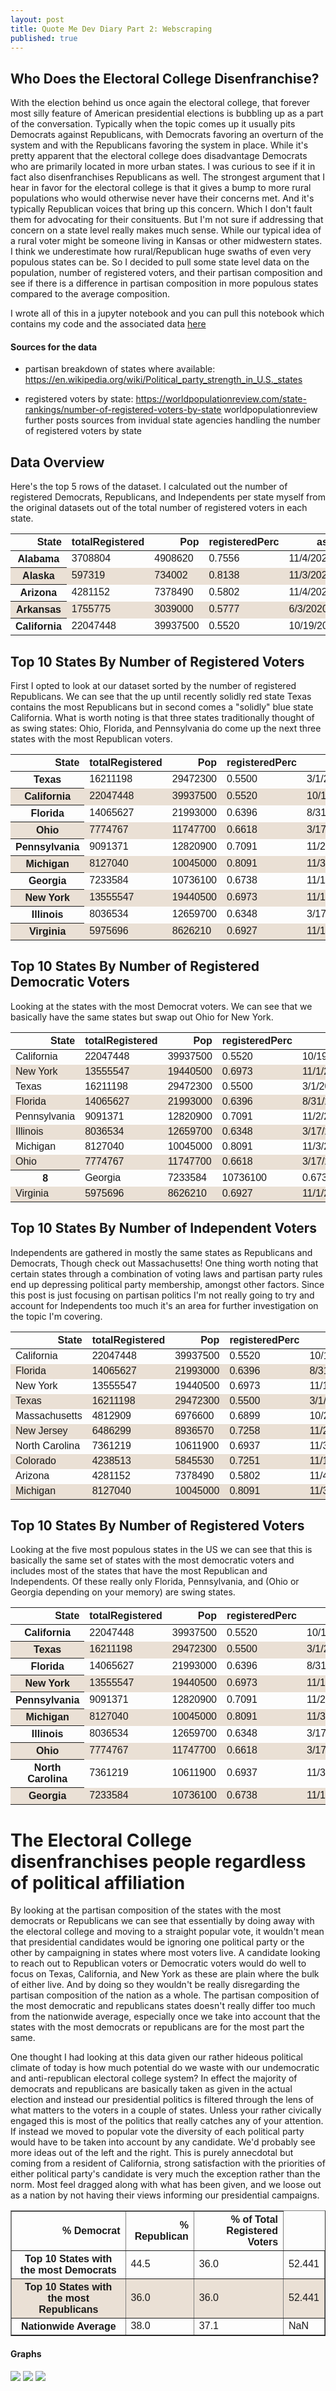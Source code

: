 ```yaml
---
layout: post
title: Quote Me Dev Diary Part 2: Webscraping
published: true
---
```

## Who Does the Electoral College Disenfranchise?

With the election behind us once again the electoral college, that forever most silly feature of American presidential elections is bubbling up as a part of the conversation. Typically when the topic comes up it usually pits Democrats against Republicans, with Democrats favoring an overturn of the system and with the Republicans favoring the system in place. While it's pretty apparent that the electoral college does disadvantage Democrats who are primarily located in more urban states. I was curious to see if it in fact also disenfranchises Republicans as well. The strongest argument that I hear in favor for the electoral college is that it gives a bump to more rural populations who would otherwise never have their concerns met. And it's typically Republican voices that bring up this concern. Which I don't fault them for advocating for their consituents. But I'm not sure if addressing that concern on a state level really makes much sense. While our typical idea of a rural voter might be someone living in Kansas or other midwestern states. I think we underestimate how rural/Republican huge swaths of even very populous states can be. So I decided to pull some state level data on the population, number of registered voters, and their partisan composition and see if there is a difference in partisan composition in more populous states compared to the average composition. 

I wrote all of this in a jupyter notebook and you can pull this notebook which contains my code and the associated data [here](https://github.com/coreyclip/coreyclip.github.io/tree/master/jupyternotebooks)

#### Sources for the data 
* partisan breakdown of states where available: 
https://en.wikipedia.org/wiki/Political_party_strength_in_U.S._states

* registered voters by state: 
https://worldpopulationreview.com/state-rankings/number-of-registered-voters-by-state
worldpopulationreview further posts sources from invidual state agencies handling the number of registered voters by state

## Data Overview

Here's the top 5 rows of the dataset. I calculated out the number of registered Democrats, Republicans, and Independents per state myself from the original datasets out of the total number of registered voters in each state. 

<div>
<style scoped>
table {
  font-family: arial, sans-serif;
  border-collapse: collapse;
  width: 100%;
}

td, th {
  border: 1px solid #11001C;
  text-align: left;
  padding: 8px;
}

tr:nth-child(even) {
  background-color: #eae0d5;
}
</style>
<table>
  <thead>
    <tr style="text-align: right;">
      <th>State</th>
      <th>totalRegistered</th>
      <th>Pop</th>
      <th>registeredPerc</th>
      <th>asOf</th>
      <th>DemPercentage</th>
      <th>RepubPercentage</th>
      <th>IndPercentage</th>
      <th>Democrats</th>
      <th>Republicans</th>
      <th>Independents</th>
    </tr>
  </thead>
  <tbody>
    <tr>
      <th>Alabama</th>
      <td>3708804</td>
      <td>4908620</td>
      <td>0.7556</td>
      <td>11/4/2020</td>
      <td>0.35</td>
      <td>0.52</td>
      <td>0.13</td>
      <td>1298081.0</td>
      <td>1928578.0</td>
      <td>482145.0</td>
    </tr>
    <tr>
      <th>Alaska</th>
      <td>597319</td>
      <td>734002</td>
      <td>0.8138</td>
      <td>11/3/2020</td>
      <td>0.13</td>
      <td>0.24</td>
      <td>0.63</td>
      <td>77651.0</td>
      <td>143357.0</td>
      <td>376311.0</td>
    </tr>
    <tr>
      <th>Arizona</th>
      <td>4281152</td>
      <td>7378490</td>
      <td>0.5802</td>
      <td>11/4/2020</td>
      <td>0.33</td>
      <td>0.35</td>
      <td>0.32</td>
      <td>1412780.0</td>
      <td>1498403.0</td>
      <td>1369969.0</td>
    </tr>
    <tr>
      <th>Arkansas</th>
      <td>1755775</td>
      <td>3039000</td>
      <td>0.5777</td>
      <td>6/3/2020</td>
      <td>0.35</td>
      <td>0.48</td>
      <td>0.17</td>
      <td>614521.0</td>
      <td>842772.0</td>
      <td>298482.0</td>
    </tr>
    <tr>
      <th>California</th>
      <td>22047448</td>
      <td>39937500</td>
      <td>0.5520</td>
      <td>10/19/2020</td>
      <td>0.45</td>
      <td>0.24</td>
      <td>0.31</td>
      <td>9921352.0</td>
      <td>5291388.0</td>
      <td>6834709.0</td>
    </tr>
  </tbody>
</table>
</div>



## Top 10 States By Number of Registered Voters 

First I opted to look at our dataset sorted by the number of registered Republicans. We can see that the up until recently solidly red state Texas contains the most Republicans but in second comes a "solidly" blue state California. What is worth noting is that three states traditionally thought of as swing states: Ohio, Florida, and Pennsylvania do come up the next three states with the most Republican voters. 

<div>
<style scoped>
    table {
      font-family: arial, sans-serif;
      border-collapse: collapse;
      width: 100%;
    }

    td, th {
      border: 1px solid #11001C;
      text-align: left;
      padding: 8px;
    }

    tr:nth-child(even) {
      background-color: #eae0d5;
  }
</style>
<table>
  <thead>
    <tr style="text-align: right;">
      <th>State</th>
      <th>totalRegistered</th>
      <th>Pop</th>
      <th>registeredPerc</th>
      <th>asOf</th>
      <th>DemPercentage</th>
      <th>RepubPercentage</th>
      <th>IndPercentage</th>
      <th>Democrats</th>
      <th>Republicans</th>
      <th>Independents</th>
    </tr>
  </thead>
  <tbody>
    <tr>
      <th>Texas</th>
      <td>16211198</td>
      <td>29472300</td>
      <td>0.5500</td>
      <td>3/1/2020</td>
      <td>0.39</td>
      <td>0.42</td>
      <td>0.19</td>
      <td>6322367.0</td>
      <td>6808703.0</td>
      <td>3080128.0</td>
    </tr>
    <tr>
      <th>California</th>
      <td>22047448</td>
      <td>39937500</td>
      <td>0.5520</td>
      <td>10/19/2020</td>
      <td>0.45</td>
      <td>0.24</td>
      <td>0.31</td>
      <td>9921352.0</td>
      <td>5291388.0</td>
      <td>6834709.0</td>
    </tr>
    <tr>
      <th>Florida</th>
      <td>14065627</td>
      <td>21993000</td>
      <td>0.6396</td>
      <td>8/31/2020</td>
      <td>0.37</td>
      <td>0.35</td>
      <td>0.28</td>
      <td>5204282.0</td>
      <td>4922969.0</td>
      <td>3938376.0</td>
    </tr>
    <tr>
      <th>Ohio</th>
      <td>7774767</td>
      <td>11747700</td>
      <td>0.6618</td>
      <td>3/17/2020</td>
      <td>0.41</td>
      <td>0.45</td>
      <td>0.14</td>
      <td>3187654.0</td>
      <td>3498645.0</td>
      <td>1088467.0</td>
    </tr>
    <tr>
      <th>Pennsylvania</th>
      <td>9091371</td>
      <td>12820900</td>
      <td>0.7091</td>
      <td>11/2/2020</td>
      <td>0.48</td>
      <td>0.38</td>
      <td>0.14</td>
      <td>4363858.0</td>
      <td>3454721.0</td>
      <td>1272792.0</td>
    </tr>
    <tr>
      <th>Michigan</th>
      <td>8127040</td>
      <td>10045000</td>
      <td>0.8091</td>
      <td>11/3/2020</td>
      <td>0.45</td>
      <td>0.39</td>
      <td>0.16</td>
      <td>3657168.0</td>
      <td>3169546.0</td>
      <td>1300326.0</td>
    </tr>
    <tr>
      <th>Georgia</th>
      <td>7233584</td>
      <td>10736100</td>
      <td>0.6738</td>
      <td>11/1/2020</td>
      <td>0.43</td>
      <td>0.42</td>
      <td>0.15</td>
      <td>3110441.0</td>
      <td>3038105.0</td>
      <td>1085038.0</td>
    </tr>
    <tr>
      <th>New York</th>
      <td>13555547</td>
      <td>19440500</td>
      <td>0.6973</td>
      <td>11/1/2020</td>
      <td>0.51</td>
      <td>0.22</td>
      <td>0.27</td>
      <td>6913329.0</td>
      <td>2982220.0</td>
      <td>3659998.0</td>
    </tr>
    <tr>
      <th>Illinois</th>
      <td>8036534</td>
      <td>12659700</td>
      <td>0.6348</td>
      <td>3/17/2020</td>
      <td>0.50</td>
      <td>0.34</td>
      <td>0.16</td>
      <td>4018267.0</td>
      <td>2732422.0</td>
      <td>1285845.0</td>
    </tr>
    <tr>
      <th>Virginia</th>
      <td>5975696</td>
      <td>8626210</td>
      <td>0.6927</td>
      <td>11/1/2020</td>
      <td>0.46</td>
      <td>0.39</td>
      <td>0.15</td>
      <td>2748820.0</td>
      <td>2330521.0</td>
      <td>896354.0</td>
    </tr>
  </tbody>
</table>
</div>



## Top 10 States By Number of Registered Democratic Voters 

Looking at the states with the most Democrat voters. We can see that we basically have the same states but swap out Ohio for New York. 

<div>
<style scoped>
    table {
      font-family: arial, sans-serif;
      border-collapse: collapse;
      width: 100%;
    }

    td, th {
      border: 1px solid #11001C;
      text-align: left;
      padding: 8px;
    }

    tr:nth-child(even) {
      background-color: #eae0d5;
}
</style>
<table>
  <thead>
    <tr style="text-align: right;">
      <th>State</th>
      <th>totalRegistered</th>
      <th>Pop</th>
      <th>registeredPerc</th>
      <th>asOf</th>
      <th>DemPercentage</th>
      <th>RepubPercentage</th>
      <th>IndPercentage</th>
      <th>Democrats</th>
      <th>Republicans</th>
      <th>Independents</th>
    </tr>
  </thead>
  <tbody>
    <tr>
      <td>California</td>
      <td>22047448</td>
      <td>39937500</td>
      <td>0.5520</td>
      <td>10/19/2020</td>
      <td>0.45</td>
      <td>0.24</td>
      <td>0.31</td>
      <td>9921352.0</td>
      <td>5291388.0</td>
      <td>6834709.0</td>
    </tr>
    <tr>
      <td>New York</td>
      <td>13555547</td>
      <td>19440500</td>
      <td>0.6973</td>
      <td>11/1/2020</td>
      <td>0.51</td>
      <td>0.22</td>
      <td>0.27</td>
      <td>6913329.0</td>
      <td>2982220.0</td>
      <td>3659998.0</td>
    </tr>
    <tr>
      <td>Texas</td>
      <td>16211198</td>
      <td>29472300</td>
      <td>0.5500</td>
      <td>3/1/2020</td>
      <td>0.39</td>
      <td>0.42</td>
      <td>0.19</td>
      <td>6322367.0</td>
      <td>6808703.0</td>
      <td>3080128.0</td>
    </tr>
    <tr>
      <td>Florida</td>
      <td>14065627</td>
      <td>21993000</td>
      <td>0.6396</td>
      <td>8/31/2020</td>
      <td>0.37</td>
      <td>0.35</td>
      <td>0.28</td>
      <td>5204282.0</td>
      <td>4922969.0</td>
      <td>3938376.0</td>
    </tr>
    <tr>
      <td>Pennsylvania</td>
      <td>9091371</td>
      <td>12820900</td>
      <td>0.7091</td>
      <td>11/2/2020</td>
      <td>0.48</td>
      <td>0.38</td>
      <td>0.14</td>
      <td>4363858.0</td>
      <td>3454721.0</td>
      <td>1272792.0</td>
    </tr>
    <tr>
      <td>Illinois</td>
      <td>8036534</td>
      <td>12659700</td>
      <td>0.6348</td>
      <td>3/17/2020</td>
      <td>0.50</td>
      <td>0.34</td>
      <td>0.16</td>
      <td>4018267.0</td>
      <td>2732422.0</td>
      <td>1285845.0</td>
    </tr>
    <tr>
      <td>Michigan</td>
      <td>8127040</td>
      <td>10045000</td>
      <td>0.8091</td>
      <td>11/3/2020</td>
      <td>0.45</td>
      <td>0.39</td>
      <td>0.16</td>
      <td>3657168.0</td>
      <td>3169546.0</td>
      <td>1300326.0</td>
    </tr>
    <tr>
      <td>Ohio</td>
      <td>7774767</td>
      <td>11747700</td>
      <td>0.6618</td>
      <td>3/17/2020</td>
      <td>0.41</td>
      <td>0.45</td>
      <td>0.14</td>
      <td>3187654.0</td>
      <td>3498645.0</td>
      <td>1088467.0</td>
    </tr>
    <tr>
      <th>8</th>
      <td>Georgia</td>
      <td>7233584</td>
      <td>10736100</td>
      <td>0.6738</td>
      <td>11/1/2020</td>
      <td>0.43</td>
      <td>0.42</td>
      <td>0.15</td>
      <td>3110441.0</td>
      <td>3038105.0</td>
      <td>1085038.0</td>
    </tr>
    <tr>
      <td>Virginia</td>
      <td>5975696</td>
      <td>8626210</td>
      <td>0.6927</td>
      <td>11/1/2020</td>
      <td>0.46</td>
      <td>0.39</td>
      <td>0.15</td>
      <td>2748820.0</td>
      <td>2330521.0</td>
      <td>896354.0</td>
    </tr>
  </tbody>
</table>
</div>



## Top 10 States By Number of Independent Voters 

Independents are gathered in mostly the same states as Republicans and Democrats, Though check out Massachusetts! One thing worth noting that certain states through a combination of voting laws and partisan party rules end up depressing political party membership, amongst other factors. Since this post is just focusing on partisan politics I'm not really going to try and account for Independents too much it's an area for further investigation on the topic I'm covering. 



<div>
<style scoped>
    table {
      font-family: arial, sans-serif;
      border-collapse: collapse;
      width: 100%;
    }

    td, th {
      border: 1px solid #11001C;
      text-align: left;
      padding: 8px;
    }

    tr:nth-child(even) {
      background-color: #eae0d5;
}
</style>
<table>
  <thead>
    <tr style="text-align: right;">
      <th>State</th>
      <th>totalRegistered</th>
      <th>Pop</th>
      <th>registeredPerc</th>
      <th>asOf</th>
      <th>DemPercentage</th>
      <th>RepubPercentage</th>
      <th>IndPercentage</th>
      <th>Democrats</th>
      <th>Republicans</th>
      <th>Independents</th>
    </tr>
  </thead>
  <tbody>
    <tr>
      <td>California</td>
      <td>22047448</td>
      <td>39937500</td>
      <td>0.5520</td>
      <td>10/19/2020</td>
      <td>0.45</td>
      <td>0.24</td>
      <td>0.31</td>
      <td>9921352.0</td>
      <td>5291388.0</td>
      <td>6834709.0</td>
    </tr>
    <tr>
      <td>Florida</td>
      <td>14065627</td>
      <td>21993000</td>
      <td>0.6396</td>
      <td>8/31/2020</td>
      <td>0.37</td>
      <td>0.35</td>
      <td>0.28</td>
      <td>5204282.0</td>
      <td>4922969.0</td>
      <td>3938376.0</td>
    </tr>
    <tr>
      <td>New York</td>
      <td>13555547</td>
      <td>19440500</td>
      <td>0.6973</td>
      <td>11/1/2020</td>
      <td>0.51</td>
      <td>0.22</td>
      <td>0.27</td>
      <td>6913329.0</td>
      <td>2982220.0</td>
      <td>3659998.0</td>
    </tr>
    <tr>
      <td>Texas</td>
      <td>16211198</td>
      <td>29472300</td>
      <td>0.5500</td>
      <td>3/1/2020</td>
      <td>0.39</td>
      <td>0.42</td>
      <td>0.19</td>
      <td>6322367.0</td>
      <td>6808703.0</td>
      <td>3080128.0</td>
    </tr>
    <tr>
      <td>Massachusetts</td>
      <td>4812909</td>
      <td>6976600</td>
      <td>0.6899</td>
      <td>10/24/2020</td>
      <td>0.33</td>
      <td>0.10</td>
      <td>0.57</td>
      <td>1588260.0</td>
      <td>481291.0</td>
      <td>2743358.0</td>
    </tr>
    <tr>
      <td>New Jersey</td>
      <td>6486299</td>
      <td>8936570</td>
      <td>0.7258</td>
      <td>11/2/2020</td>
      <td>0.38</td>
      <td>0.22</td>
      <td>0.40</td>
      <td>2464794.0</td>
      <td>1426986.0</td>
      <td>2594520.0</td>
    </tr>
    <tr>
      <td>North Carolina</td>
      <td>7361219</td>
      <td>10611900</td>
      <td>0.6937</td>
      <td>11/3/2020</td>
      <td>0.36</td>
      <td>0.30</td>
      <td>0.34</td>
      <td>2650039.0</td>
      <td>2208366.0</td>
      <td>2502814.0</td>
    </tr>
    <tr>
      <td>Colorado</td>
      <td>4238513</td>
      <td>5845530</td>
      <td>0.7251</td>
      <td>11/1/2020</td>
      <td>0.30</td>
      <td>0.28</td>
      <td>0.42</td>
      <td>1271554.0</td>
      <td>1186784.0</td>
      <td>1780175.0</td>
    </tr>
    <tr>
      <td>Arizona</td>
      <td>4281152</td>
      <td>7378490</td>
      <td>0.5802</td>
      <td>11/4/2020</td>
      <td>0.33</td>
      <td>0.35</td>
      <td>0.32</td>
      <td>1412780.0</td>
      <td>1498403.0</td>
      <td>1369969.0</td>
    </tr>
    <tr>
      <td>Michigan</td>
      <td>8127040</td>
      <td>10045000</td>
      <td>0.8091</td>
      <td>11/3/2020</td>
      <td>0.45</td>
      <td>0.39</td>
      <td>0.16</td>
      <td>3657168.0</td>
      <td>3169546.0</td>
      <td>1300326.0</td>
    </tr>
  </tbody>
</table>
</div>



## Top 10 States By Number of Registered Voters 

Looking at the five most populous states in the US we can see that this is basically the same set of states with the most democratic voters and includes most of the states that have the most Republican and Independents. Of these really only Florida, Pennsylvania, and (Ohio or Georgia depending on your memory) are swing states. 

<div>
<style scoped>
    table {
      font-family: arial, sans-serif;
      border-collapse: collapse;
      width: 100%;
    }

    td, th {
      border: 1px solid #11001C;
      text-align: left;
      padding: 8px;
    }

    tr:nth-child(even) {
      background-color: #eae0d5;
}
</style>
<table>
  <thead>
    <tr style="text-align: right;">
      <th>State</th>
      <th>totalRegistered</th>
      <th>Pop</th>
      <th>registeredPerc</th>
      <th>asOf</th>
      <th>DemPercentage</th>
      <th>RepubPercentage</th>
      <th>IndPercentage</th>
      <th>Democrats</th>
      <th>Republicans</th>
      <th>Independents</th>
    </tr>
  </thead>
  <tbody>
    <tr>
      <th>California</th>
      <td>22047448</td>
      <td>39937500</td>
      <td>0.5520</td>
      <td>10/19/2020</td>
      <td>0.45</td>
      <td>0.24</td>
      <td>0.31</td>
      <td>9921352.0</td>
      <td>5291388.0</td>
      <td>6834709.0</td>
    </tr>
    <tr>
      <th>Texas</th>
      <td>16211198</td>
      <td>29472300</td>
      <td>0.5500</td>
      <td>3/1/2020</td>
      <td>0.39</td>
      <td>0.42</td>
      <td>0.19</td>
      <td>6322367.0</td>
      <td>6808703.0</td>
      <td>3080128.0</td>
    </tr>
    <tr>
      <th>Florida</th>
      <td>14065627</td>
      <td>21993000</td>
      <td>0.6396</td>
      <td>8/31/2020</td>
      <td>0.37</td>
      <td>0.35</td>
      <td>0.28</td>
      <td>5204282.0</td>
      <td>4922969.0</td>
      <td>3938376.0</td>
    </tr>
    <tr>
      <th>New York</th>
      <td>13555547</td>
      <td>19440500</td>
      <td>0.6973</td>
      <td>11/1/2020</td>
      <td>0.51</td>
      <td>0.22</td>
      <td>0.27</td>
      <td>6913329.0</td>
      <td>2982220.0</td>
      <td>3659998.0</td>
    </tr>
    <tr>
      <th>Pennsylvania</th>
      <td>9091371</td>
      <td>12820900</td>
      <td>0.7091</td>
      <td>11/2/2020</td>
      <td>0.48</td>
      <td>0.38</td>
      <td>0.14</td>
      <td>4363858.0</td>
      <td>3454721.0</td>
      <td>1272792.0</td>
    </tr>
    <tr>
      <th>Michigan</th>
      <td>8127040</td>
      <td>10045000</td>
      <td>0.8091</td>
      <td>11/3/2020</td>
      <td>0.45</td>
      <td>0.39</td>
      <td>0.16</td>
      <td>3657168.0</td>
      <td>3169546.0</td>
      <td>1300326.0</td>
    </tr>
    <tr>
      <th>Illinois</th>
      <td>8036534</td>
      <td>12659700</td>
      <td>0.6348</td>
      <td>3/17/2020</td>
      <td>0.50</td>
      <td>0.34</td>
      <td>0.16</td>
      <td>4018267.0</td>
      <td>2732422.0</td>
      <td>1285845.0</td>
    </tr>
    <tr>
      <th>Ohio</th>
      <td>7774767</td>
      <td>11747700</td>
      <td>0.6618</td>
      <td>3/17/2020</td>
      <td>0.41</td>
      <td>0.45</td>
      <td>0.14</td>
      <td>3187654.0</td>
      <td>3498645.0</td>
      <td>1088467.0</td>
    </tr>
    <tr>
      <th>North Carolina</th>
      <td>7361219</td>
      <td>10611900</td>
      <td>0.6937</td>
      <td>11/3/2020</td>
      <td>0.36</td>
      <td>0.30</td>
      <td>0.34</td>
      <td>2650039.0</td>
      <td>2208366.0</td>
      <td>2502814.0</td>
    </tr>
    <tr>
      <th>Georgia</th>
      <td>7233584</td>
      <td>10736100</td>
      <td>0.6738</td>
      <td>11/1/2020</td>
      <td>0.43</td>
      <td>0.42</td>
      <td>0.15</td>
      <td>3110441.0</td>
      <td>3038105.0</td>
      <td>1085038.0</td>
    <!-- </tr> -->
  </tbody>
</table>
</div>



# The Electoral College disenfranchises people regardless of political affiliation

By looking at the partisan composition of the states with the most democrats or Republicans we can see that essentially by doing away with the electoral college and moving to a straight popular vote, it wouldn't mean that presidential candidates would be ignoring one political party or the other by campaigning in states where most voters live. A candidate looking to reach out to Republican voters or Democratic voters would do well to focus on Texas, California, and New York as these are plain where the bulk of either live. And by doing so they wouldn't be really disregarding the partisan composition of the nation as a whole. The partisan composition of the most democratic and republicans states doesn't really differ too much from the nationwide average, especially once we take into account that the states with the most democrats or republicans are for the most part the same.  

One thought I had looking at this data given our rather hideous political climate of today is how much potential do we waste with our undemocratic and anti-republican electoral college system? In effect the majority of democrats and republicans are basically taken as given in the actual election and instead our presidential politics is filtered through the lens of what matters to the voters in a couple of states. Unless your rather civically engaged this is most of the politics that really catches any of your attention. If instead we moved to popular vote the diversity of each political party would have to be taken into account by any candidate. We'd probably see more ideas out of the left and the right. This is purely annecdotal but coming from a resident of California, strong satisfaction with the priorities of either political party's candidate is very much the exception rather than the norm. Most feel dragged along with what has been given, and we loose out as a nation by not having their views informing our presidential campaigns. 


<div>
<style scoped>
    table {
      font-family: arial, sans-serif;
      border-collapse: collapse;
      width: 100%;
    }

    td, th {
      border: 1px solid #11001C;
      text-align: left;
      padding: 8px;
    }

    tr:nth-child(even) {
      background-color: #eae0d5;
}
</style>
<table border="1" >
  <thead>
    <tr style="text-align: right;">
      <th>% Democrat</th>
      <th>% Republican</th>
      <th>% of Total Registered Voters</th>
    </tr>
  </thead>
  <tbody>
    <tr>
      <th>Top 10 States with the most Democrats</th>
      <td>44.5</td>
      <td>36.0</td>
      <td>52.441</td>
    </tr>
    <tr>
      <th>Top 10 States with the most Republicans</th>
      <td>36.0</td>
      <td>36.0</td>
      <td>52.441</td>
    </tr>
    <tr>
      <th>Nationwide Average</th>
      <td>38.0</td>
      <td>37.1</td>
      <td>NaN</td>
    </tr>
  </tbody>
</table>
</div>

#### Graphs 
<p float="left">
    <img src="/images/most_democrats.png"  />
    <img src="/images/most_republicans.png"  />
    <img src="/images/most_independents.png"  />
</p>



